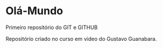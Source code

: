 # Olá-Mundo
Primeiro repositório do GIT e GITHUB

Repositório criado no curso em video do Gustavo Guanabara.

